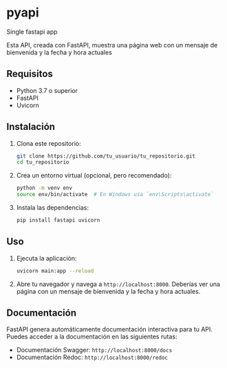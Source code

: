 # pyapi
Single fastapi app 

Esta API, creada con FastAPI, muestra una página web con un mensaje de bienvenida y la fecha y hora actuales

## Requisitos

- Python 3.7 o superior
- FastAPI
- Uvicorn

## Instalación

1. Clona este repositorio:
    ```bash
    git clone https://github.com/tu_usuario/tu_repositorio.git
    cd tu_repositorio
    ```

2. Crea un entorno virtual (opcional, pero recomendado):
    ```bash
    python -m venv env
    source env/bin/activate  # En Windows usa `env\Scripts\activate`
    ```

3. Instala las dependencias:
    ```bash
    pip install fastapi uvicorn
    ```

## Uso

1. Ejecuta la aplicación:
    ```bash
    uvicorn main:app --reload
    ```

2. Abre tu navegador y navega a `http://localhost:8000`. Deberías ver una página con un mensaje de bienvenida y la fecha y hora actuales.

## Documentación

FastAPI genera automáticamente documentación interactiva para tu API. Puedes acceder a la documentación en las siguientes rutas:

- Documentación Swagger: `http://localhost:8000/docs`
- Documentación Redoc: `http://localhost:8000/redoc`
